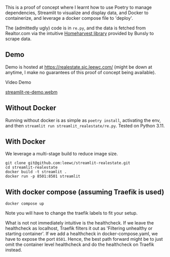 This is a proof of concept where I learnt how to use Poetry to manage dependencies, Streamlit to visualize and display data, and Docker to containerize, and leverage a docker compose file to 'deploy'.

The (admittedly ugly) code is in `re.py`, and the data is fetched from Realtor.com via the intuitive [Homeharvest library](https://github.com/Bunsly/HomeHarvest) provided by Bunsly to scrape data.

## Demo

Demo is hosted at https://realestate.sjc.leewc.com/ (might be down at anytime, I make no guarantees of this proof of concept being available).

Video Demo

[streamlit-re-demo.webm](https://github.com/user-attachments/assets/dd33cdc3-b8cb-4cc7-a99e-0efbc039e32f)


## Without Docker

Running without docker is as simple as `poetry install`, activating the env, and then `streamlit run streamlit_realestate/re.py`. Tested on Python 3.11.

## With Docker

We leverage a multi-stage build to reduce image size.

```
git clone git@github.com:leewc/streamlit-realestate.git
cd streamlit-realestate
docker build -t streamlit .   
docker run -p 8501:8501 streamlit
```

## With docker compose (assuming Traefik is used)

```
docker compose up
```

Note you will have to change the traefik labels to fit your setup.

What is not not immediately intuitive is the healthcheck. If we leave the healthcheck as localhost, Traefik filters it out as 'Filtering unhealthy or starting container'. If we add a healthcheck in docker-compose.yaml, we have to expose the port `8501`. Hence, the best path forward might be to just omit the container level healthcheck and do the healthcheck on Traefik instead.
